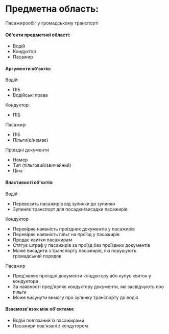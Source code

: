 # Предметна область: 
Пасажирообіг у громадському транспорті

#### Об'єкти предметної області:
  - Водій
  - Кондуктор
  - Пасажир

#### Аргументи об'єктів:
Водій:
  - ПІБ
  - Водійські права

Кондуктор:
  - ПІБ

Пасажир:
  - ПІБ
  - Пільги(є/немає)

Проїздні документи
  - Номер
  - Тип (пільговий/звичайний)
  - Ціна

#### Властивості об'єктів:
Водій
  - Перевозить пасажирів від зупинки до зупинки
  - Зупиняє транспорт для посадки/висадки пасажирів

Кондуктор
  - Перевіряє наявність проїздних документів у пасажирів
  - Перевіряє наявність пільг на проїзд у пасажирів
  - Продає квитки пасажирам
  - Стягує штраф у пасажирів за проїзд без проїздних документів
  - Може висадити з транспорту пасажирів, які порушують громадський порядок

Пасажир
  - Пред'являє проїздні документи кондуктору або купує квиток у кондуктора
  - За наявності пред'являє кондуктору документи, які засвідчують про пільги
  - Може висунути вимогу про зупинку транспорту до водія

#### Взаємозв'язок між об'єктами:
  - Водій пов'язаний із пасажирами
  - Пасажири пов'язані з кондутором